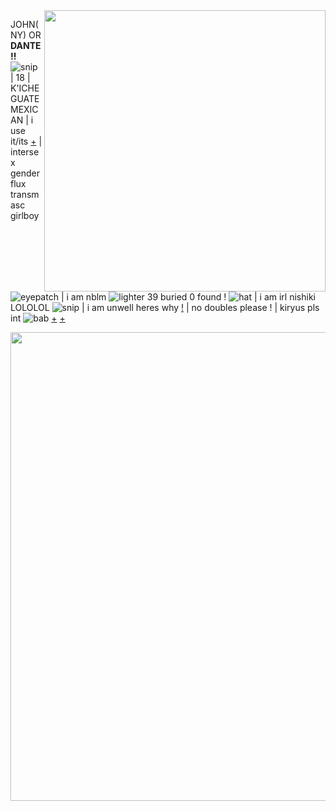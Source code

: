 <img align="right" width="450" src="https://cdn.discordapp.com/attachments/976628786542026774/988436911523778660/R.gif">


JOHN(NY) OR **DANTE!!** ![snip](https://cdn.discordapp.com/emojis/873432312405184533.gif) | 18 | K'ICHE GUATE MEXICAN | i use it/its [+](https://pronouny.xyz/u/ps2nishiki) | intersex genderflux transmasc girlboy ![eyepatch](https://fukase.ju.mp/assets/images/gallery14/edfa929f.gif) |  i am nblm ![lighter](https://cdn.discordapp.com/emojis/794777851324530708.gif) 
39 buried 0 found ! ![hat](https://fukase.ju.mp/assets/images/gallery14/fdf2679e.gif) | i am irl nishiki LOLOLOL ![snip](https://cdn.discordapp.com/emojis/873432883455475743.gif) | i am unwell heres why [!](https://rentry.co/myinferno) | no doubles please ! | kiryus pls int ![bab](https://cdn.discordapp.com/attachments/976628786542026774/988436525131890698/1655729339687_1.png) [+](https://twitter.com/ta_go_nu/status/1534485955268444160?s=20&t=3qbKsH3txe32AQ863RUWZA) [+](https://twitter.com/RAEB223/status/1396854677191335938?s=20&t=V8qkjP2reu3873nzEITNnA)



<img align="left" width="750" src="https://cdn.discordapp.com/attachments/976628786542026774/976884297392873493/unknown.png">


